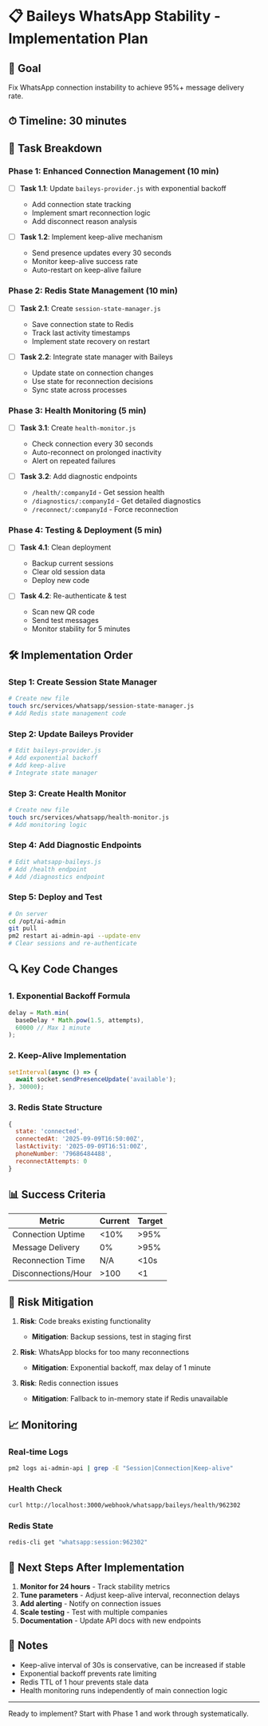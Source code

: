 # 📋 Baileys WhatsApp Stability - Implementation Plan

## 🎯 Goal
Fix WhatsApp connection instability to achieve 95%+ message delivery rate.

## ⏱ Timeline: 30 minutes

## 📝 Task Breakdown

### Phase 1: Enhanced Connection Management (10 min)
- [ ] **Task 1.1**: Update `baileys-provider.js` with exponential backoff
  - Add connection state tracking
  - Implement smart reconnection logic
  - Add disconnect reason analysis
  
- [ ] **Task 1.2**: Implement keep-alive mechanism
  - Send presence updates every 30 seconds
  - Monitor keep-alive success rate
  - Auto-restart on keep-alive failure

### Phase 2: Redis State Management (10 min)
- [ ] **Task 2.1**: Create `session-state-manager.js`
  - Save connection state to Redis
  - Track last activity timestamps
  - Implement state recovery on restart
  
- [ ] **Task 2.2**: Integrate state manager with Baileys
  - Update state on connection changes
  - Use state for reconnection decisions
  - Sync state across processes

### Phase 3: Health Monitoring (5 min)
- [ ] **Task 3.1**: Create `health-monitor.js`
  - Check connection every 30 seconds
  - Auto-reconnect on prolonged inactivity
  - Alert on repeated failures
  
- [ ] **Task 3.2**: Add diagnostic endpoints
  - `/health/:companyId` - Get session health
  - `/diagnostics/:companyId` - Get detailed diagnostics
  - `/reconnect/:companyId` - Force reconnection

### Phase 4: Testing & Deployment (5 min)
- [ ] **Task 4.1**: Clean deployment
  - Backup current sessions
  - Clear old session data
  - Deploy new code
  
- [ ] **Task 4.2**: Re-authenticate & test
  - Scan new QR code
  - Send test messages
  - Monitor stability for 5 minutes

## 🛠 Implementation Order

### Step 1: Create Session State Manager
```bash
# Create new file
touch src/services/whatsapp/session-state-manager.js
# Add Redis state management code
```

### Step 2: Update Baileys Provider
```bash
# Edit baileys-provider.js
# Add exponential backoff
# Add keep-alive
# Integrate state manager
```

### Step 3: Create Health Monitor
```bash
# Create new file
touch src/services/whatsapp/health-monitor.js
# Add monitoring logic
```

### Step 4: Add Diagnostic Endpoints
```bash
# Edit whatsapp-baileys.js
# Add /health endpoint
# Add /diagnostics endpoint
```

### Step 5: Deploy and Test
```bash
# On server
cd /opt/ai-admin
git pull
pm2 restart ai-admin-api --update-env
# Clear sessions and re-authenticate
```

## 🔍 Key Code Changes

### 1. Exponential Backoff Formula
```javascript
delay = Math.min(
  baseDelay * Math.pow(1.5, attempts),
  60000 // Max 1 minute
);
```

### 2. Keep-Alive Implementation
```javascript
setInterval(async () => {
  await socket.sendPresenceUpdate('available');
}, 30000);
```

### 3. Redis State Structure
```javascript
{
  state: 'connected',
  connectedAt: '2025-09-09T16:50:00Z',
  lastActivity: '2025-09-09T16:51:00Z',
  phoneNumber: '79686484488',
  reconnectAttempts: 0
}
```

## 📊 Success Criteria

| Metric | Current | Target |
|--------|---------|--------|
| Connection Uptime | <10% | >95% |
| Message Delivery | 0% | >95% |
| Reconnection Time | N/A | <10s |
| Disconnections/Hour | >100 | <1 |

## 🚨 Risk Mitigation

1. **Risk**: Code breaks existing functionality
   - **Mitigation**: Backup sessions, test in staging first

2. **Risk**: WhatsApp blocks for too many reconnections
   - **Mitigation**: Exponential backoff, max delay of 1 minute

3. **Risk**: Redis connection issues
   - **Mitigation**: Fallback to in-memory state if Redis unavailable

## 📈 Monitoring

### Real-time Logs
```bash
pm2 logs ai-admin-api | grep -E "Session|Connection|Keep-alive"
```

### Health Check
```bash
curl http://localhost:3000/webhook/whatsapp/baileys/health/962302
```

### Redis State
```bash
redis-cli get "whatsapp:session:962302"
```

## 🎯 Next Steps After Implementation

1. **Monitor for 24 hours** - Track stability metrics
2. **Tune parameters** - Adjust keep-alive interval, reconnection delays
3. **Add alerting** - Notify on connection issues
4. **Scale testing** - Test with multiple companies
5. **Documentation** - Update API docs with new endpoints

## 📝 Notes

- Keep-alive interval of 30s is conservative, can be increased if stable
- Exponential backoff prevents rate limiting
- Redis TTL of 1 hour prevents stale data
- Health monitoring runs independently of main connection logic

---

Ready to implement? Start with Phase 1 and work through systematically.